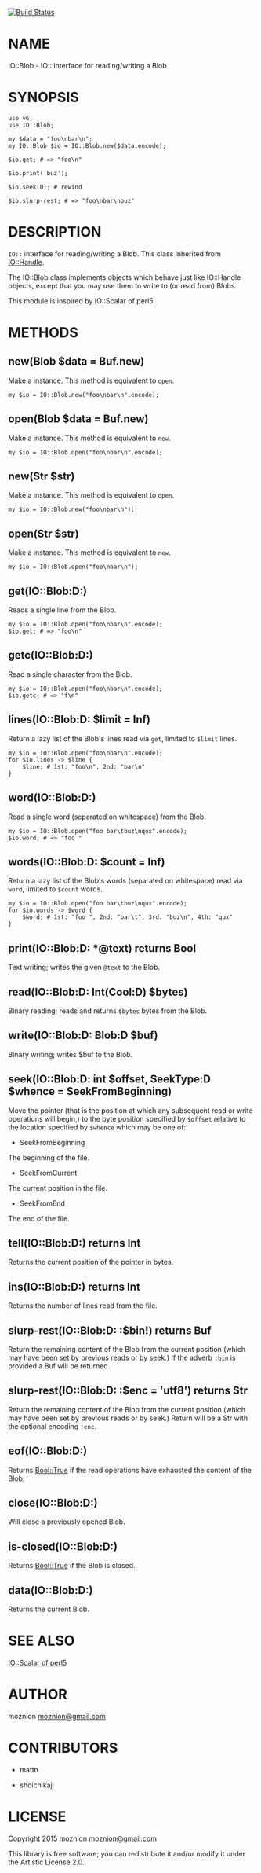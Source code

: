 [![Build Status](https://travis-ci.org/moznion/p6-IO-Blob.svg?branch=master)](https://travis-ci.org/moznion/p6-IO-Blob)

NAME
====

IO::Blob - IO:: interface for reading/writing a Blob

SYNOPSIS
========

    use v6;
    use IO::Blob;

    my $data = "foo\nbar\n";
    my IO::Blob $io = IO::Blob.new($data.encode);

    $io.get; # => "foo\n"

    $io.print('buz');

    $io.seek(0); # rewind

    $io.slurp-rest; # => "foo\nbar\nbuz"

DESCRIPTION
===========

`IO::` interface for reading/writing a Blob. This class inherited from [IO::Handle](IO::Handle).

The IO::Blob class implements objects which behave just like IO::Handle objects, except that you may use them to write to (or read from) Blobs.

This module is inspired by IO::Scalar of perl5.

METHODS
=======

new(Blob $data = Buf.new)
-------------------------

Make a instance. This method is equivalent to `open`.

    my $io = IO::Blob.new("foo\nbar\n".encode);

open(Blob $data = Buf.new)
--------------------------

Make a instance. This method is equivalent to `new`.

    my $io = IO::Blob.open("foo\nbar\n".encode);

new(Str $str)
-------------

Make a instance. This method is equivalent to `open`.

    my $io = IO::Blob.new("foo\nbar\n");

open(Str $str)
--------------

Make a instance. This method is equivalent to `new`.

    my $io = IO::Blob.open("foo\nbar\n");

get(IO::Blob:D:)
----------------

Reads a single line from the Blob.

    my $io = IO::Blob.open("foo\nbar\n".encode);
    $io.get; # => "foo\n"

getc(IO::Blob:D:)
-----------------

Read a single character from the Blob.

    my $io = IO::Blob.open("foo\nbar\n".encode);
    $io.getc; # => "f\n"

lines(IO::Blob:D: $limit = Inf)
-------------------------------

Return a lazy list of the Blob's lines read via `get`, limited to `$limit` lines.

    my $io = IO::Blob.open("foo\nbar\n".encode);
    for $io.lines -> $line {
        $line; # 1st: "foo\n", 2nd: "bar\n"
    }

word(IO::Blob:D:)
-----------------

Read a single word (separated on whitespace) from the Blob.

    my $io = IO::Blob.open("foo bar\tbuz\nqux".encode);
    $io.word; # => "foo "

words(IO::Blob:D: $count = Inf)
-------------------------------

Return a lazy list of the Blob's words (separated on whitespace) read via `word`, limited to `$count` words.

    my $io = IO::Blob.open("foo bar\tbuz\nqux".encode);
    for $io.words -> $word {
        $word; # 1st: "foo ", 2nd: "bar\t", 3rd: "buz\n", 4th: "qux"
    }

print(IO::Blob:D: *@text) returns Bool
--------------------------------------

Text writing; writes the given `@text` to the Blob.

read(IO::Blob:D: Int(Cool:D) $bytes)
------------------------------------

Binary reading; reads and returns `$bytes` bytes from the Blob.

write(IO::Blob:D: Blob:D $buf)
------------------------------

Binary writing; writes $buf to the Blob.

seek(IO::Blob:D: int $offset, SeekType:D $whence = SeekFromBeginning)
---------------------------------------------------------------------

Move the pointer (that is the position at which any subsequent read or write operations will begin,) to the byte position specified by `$offset` relative to the location specified by `$whence` which may be one of:

  * SeekFromBeginning

The beginning of the file.

  * SeekFromCurrent

The current position in the file.

  * SeekFromEnd

The end of the file.

tell(IO::Blob:D:) returns Int
-----------------------------

Returns the current position of the pointer in bytes.

ins(IO::Blob:D:) returns Int
----------------------------

Returns the number of lines read from the file.

slurp-rest(IO::Blob:D: :$bin!) returns Buf
------------------------------------------

Return the remaining content of the Blob from the current position (which may have been set by previous reads or by seek.) If the adverb `:bin` is provided a Buf will be returned.

slurp-rest(IO::Blob:D: :$enc = 'utf8') returns Str
--------------------------------------------------

Return the remaining content of the Blob from the current position (which may have been set by previous reads or by seek.) Return will be a Str with the optional encoding `:enc`.

eof(IO::Blob:D:)
----------------

Returns [Bool::True](Bool::True) if the read operations have exhausted the content of the Blob;

close(IO::Blob:D:)
------------------

Will close a previously opened Blob.

is-closed(IO::Blob:D:)
----------------------

Returns [Bool::True](Bool::True) if the Blob is closed.

data(IO::Blob:D:)
-----------------

Returns the current Blob.

SEE ALSO
========

[IO::Scalar of perl5](https://metacpan.org/pod/IO::Scalar)

AUTHOR
======

moznion <moznion@gmail.com>

CONTRIBUTORS
============

  * mattn

  * shoichikaji

LICENSE
=======

Copyright 2015 moznion <moznion@gmail.com>

This library is free software; you can redistribute it and/or modify it under the Artistic License 2.0.
